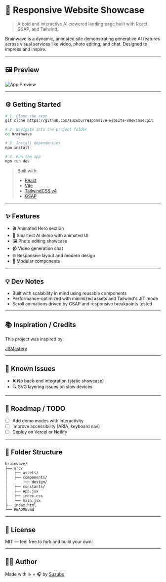 # 🧠 Responsive Website Showcase

> A bold and interactive AI-powered landing page built with React, GSAP, and Tailwind.

Brainwave is a dynamic, animated site demonstrating generative AI features across visual services like video, photo editing, and chat. Designed to impress and inspire.

---

## 🖼 Preview

![App Preview](media/brainwave-demo.gif)


---

## ⚙️ Getting Started

```bash
# 1. Clone the repo
git clone https://github.com/suzubu/responsive-website-showcase.git

# 2. Navigate into the project folder
cd brainwave

# 3. Install dependencies
npm install

# 4. Run the app
npm run dev
```

> Built with:  
> - [React](https://reactjs.org/)  
> - [Vite](https://vitejs.dev/)  
> - [TailwindCSS v4](https://tailwindcss.com/)  
> - [GSAP](https://greensock.com/gsap/)

---

## ✨ Features

- 🎬 Animated Hero section
- 🎨 Smartest AI demo with animated UI
- 🖼️ Photo editing showcase
- 📹 Video generation chat
- 🌐 Responsive layout and modern design
- 🧩 Modular components

---

## 💡 Dev Notes

- Built with scalability in mind using reusable components
- Performance-optimized with minimized assets and Tailwind's JIT mode
- Scroll animations driven by GSAP and responsive breakpoints tested

---

## 📚 Inspiration / Credits

This project was inspired by:

[JSMastery](https://www.youtube.com/watch?v=B91wc5dCEBA)

---

## 🧪 Known Issues

- ❌ No back-end integration (static showcase)
- 🔍 SVG layering issues on slow devices

---

## 🔭 Roadmap / TODO

- [ ] Add demo modes with interactivity
- [ ] Improve accessibility (ARIA, keyboard nav)
- [ ] Deploy on Vercel or Netlify

---

## 📂 Folder Structure

```bash
brainwave/
├── src/
│   ├── assets/
│   ├── components/
│       ├── design/
│   ├── constants/
│   ├── App.jsx
│   ├── index.css
│   └── main.jsx
├── index.html
└── README.md
```

---

## 📜 License

MIT — feel free to fork and build your own!

---

## 🙋‍♀️ Author

Made with ☕ + 🎧 by [Suzubu](https://github.com/suzubu)
